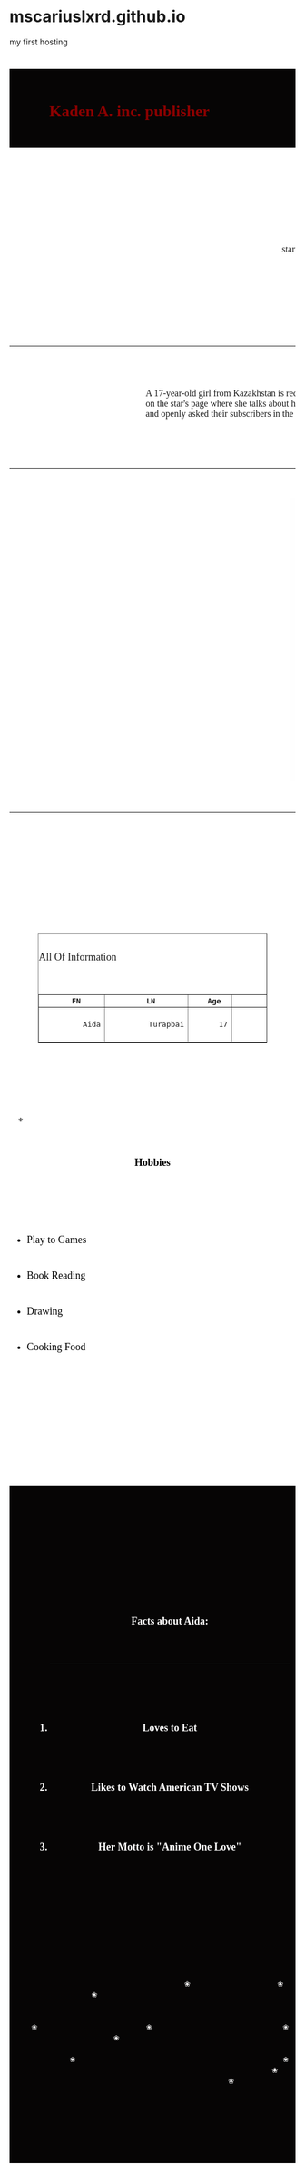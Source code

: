 # mscariuslxrd.github.io
my first hosting
<html>
<head>
<title>&#10047;Kaden inc.</title>

<h1 style="
background: #060505;
color:darkred;
padding-top: 30px;
padding-bottom:20px;
"><pre><font face="Blackadder ITC">          Kaden A. inc. publisher                                                                                                <a href="">about us</a>      <a href="">publications</a>     <a href="">librarians</a></h1>
<p  style="
padding-right:110px;
padding-left:70px;">
<font size="2" face="algerian" color="white">
EcopsychologyVol. 11, | 2Original Articles
</font>
</p>

<pre>
<font face="algerian"; size="3";>                                                                                                                                                      Who Is The Girl Whose Birthday Is On The Same Day As Rihanna?      </h2>
<title>C:\Users\Darms\Desktop\Новая папка</title>


<pre><font face="baskerville old face" size="3">
                                                                                                                                             Yes, the author of this post hints to readers already thinking about gifts. just kidding,it would be impudent to
                                                                                                                        start with this post(The author will send you notifications that the birthday is coming soon).
</font>
</p>

<title>C:\Users\Darms\Desktop\Новая папка</title>
<head>
 <style>
html{
  height: 100%;
  background: url(e.gif);
  background-size: 30pc;
  background-repeat: no-repeat;
}
</style>
</head>
  <hr>
<p style="padding-right:10pc;
 padding-left:15pc;">
<font face="baskerville old face" size="3">
A 17-year-old girl from Kazakhstan is recognized as Rihanna's favorite, and they also have the same birthday.The other day, a post appeared
on the star's page where she talks about her favorite, the girl replied with a name. Drake and Asap Rocky were also interested in this story
and openly asked their subscribers in the vastness of instargram. Apparently soon the girl will have her own audience of listeners and millions of fans.
</font>

<center>
  <hr>
<p style="padding-top:10px;
 padding-left:70px;
 padding-right:30%;
 padding-bottom:10px; "
  >                                                      <img src="x.png" width="300" height="500" class="round">
</center>
<hr>
<head>
<style>
   table {
    width: 80%;
   }
   .col1 {
    width: 88px;
   }
  </style>
 </head>

<body>
<center>
<table border="1" class="table">
  <pre>
<caption><font face="baskerville old face" size="4">All Of Information</caption></font>
<br>
  <tr>
 <th>  FN</th>
 <th>  LN</th>
 <th>  Age</th>
 <th>  Was born</th>
 <th>  Education</th>
 <th>    Family</th>
 </tr>
 <tr><font face="baskerville old face" size="4">
    <td><pre>         Aida</td>
    <td><pre>         Turapbai</td>
    <td><pre>      17</td>
    <td><pre>            Kazakhstan</td>
    <td><pre>              AITU,Soft Eng</td>
    <td><pre>               Maya Matova;
               Almat Isakov</td>
             </font>
</tr>
</table>

<br><br>
<p><pre><strong>  &#9884;                                                              &#9884;                                                           &#9884;
</strong></P>
<br>
<strong><font face="baskerville old face" size="4" color="black">Hobbies</strong>
</center>
  <ul>
  <li>Play to Games</li>
  <li>Book Reading</li>
  <li>Drawing</li>
  <li>Cooking Food</li>
</ul>


<head>
<style>
ol{
        list-style-type:decimal;
        a margin-left: 1em;
        a margin-right: 1em;

}
</style>

<br>
<h1 style="
background: #060505;
color:darkred;
padding-top: 50px;
padding-bottom:20%;
padding-left:10px;
padding-right:10px;
">

<center>
<ol><font face="baskerville old face" color="white" size="4">Facts about Aida:
  <hr>
  <li>Loves to Eat</li>
  <li>Likes to Watch American TV Shows</li>
  <li>Her Motto is "Anime One Love"</li>
</ol>
</center>

<pre>                               &#10048;                &#10048;                         &#10048;                &#10048;              &#10048;                  &#10048;    &#10048;
              &#10048;                                                     &#10048;                                        &#10048;                                                          &#10048;
                                                                                          &#10048;                             &#10048;                            &#10048;                   &#10048;        &#10048;
                                                                                                                  &#10048;         &#10048;
   &#10048;                    &#10048;                        &#10048;                      &#10048;                                                                                                                         &#10048;
                  &#10048;                                              &#10048;                                                                           &#10048;                   &#10048;
                                                                                                              &#10048;
          &#10048;                                      &#10048;                                                          &#10048;                                              &#10048;        &#10048;                  &#10048;
                                               &#10048;                         &#10048;                    &#10048;                       &#10048;                                                                            &#10048;
                                       &#10048;                                  &#10048;                                     &#10048;                     &#10048;         &#10048;

</h1>
</pre>
<font color="black" face="algerian">You can leave your email address so we can contact
<form action="201689@astanait.edu.kz" enctype="text/plain">
   <p><input name="a"> <input type="submit"></p>
</head>
</body>
</html>
